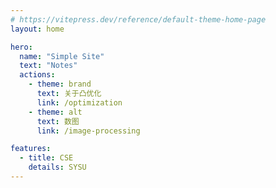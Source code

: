 ```yaml
---
# https://vitepress.dev/reference/default-theme-home-page
layout: home

hero:
  name: "Simple Site"
  text: "Notes"
  actions:
    - theme: brand
      text: 关于凸优化
      link: /optimization
    - theme: alt
      text: 数图
      link: /image-processing

features:
  - title: CSE
    details: SYSU
---
```


